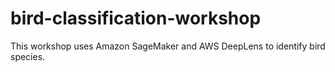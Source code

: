 # bird-classification-workshop
This workshop uses Amazon SageMaker and AWS DeepLens to identify bird species.
